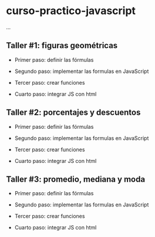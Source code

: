 # curso-practico-javascript

...

## Taller #1: figuras geométricas

- Primer paso: definir las fórmulas 

- Segundo paso: implementar las formulas en JavaScript

- Tercer paso: crear funciones

- Cuarto paso: integrar JS con html


## Taller #2: porcentajes y descuentos

- Primer paso: definir las fórmulas 

- Segundo paso: implementar las formulas en JavaScript

- Tercer paso: crear funciones

- Cuarto paso: integrar JS con html


## Taller #3: promedio, mediana y moda 

- Primer paso: definir las fórmulas 

- Segundo paso: implementar las formulas en JavaScript

- Tercer paso: crear funciones

- Cuarto paso: integrar JS con html